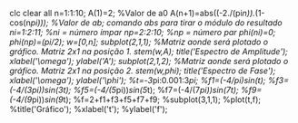 clc
clear all
n=1:1:10;
A(1)=2; %Valor de a0
A(n+1)=abs((-2./(pi*n)).*(1-cos(n*pi))); %Valor de ab; comando abs para tirar o módulo do resultado
ni=1:2:11; %ni = número ímpar
np=2:2:10; %np = número par
phi(ni)=0;
phi(np)=(pi/2);
w=[0,n];
subplot(2,1,1); %Matriz aonde será plotado o gráfico. Matriz 2x1 na posição 1.
stem(w,A);
title('Espectro de Amplitude');
xlabel('\omega');
ylabel('A');
subplot(2,1,2); %Matriz aonde será plotado o gráfico. Matriz 2x1 na posição 2.
stem(w,phi);
title('Espectro de Fase');
xlabel('\omega');
ylabel('\phi');
%t=-3*pi:0.001:3*pi;
%f1=(-4/pi)*sin(t);
%f3=(-4/(3*pi))*sin(3*t);
%f5=(-4/(5*pi))*sin(5*t);
%f7=(-4/(7*pi))*sin(7*t);
%f9=(-4/(9*pi))*sin(9*t);
%f=2+f1+f3+f5+f7+f9;
%subplot(3,1,1);
%plot(t,f);
%title('Gráfico');
%xlabel('t');
%ylabel('f');

